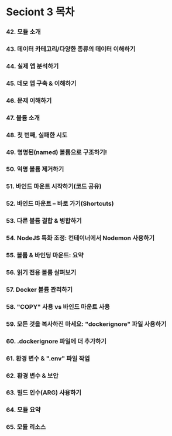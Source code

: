 # Seciont 3 목차

### 42. 모듈 소개
### 43. 데이터 카테고리/다양한 종류의 데이터 이해하기
### 44. 실제 앱 분석하기
### 45. 데모 앱 구축 & 이해하기
### 46. 문제 이해하기
### 47. 볼륨 소개
### 48. 첫 번째, 실패한 시도
### 49. 명명된(named) 볼륨으로 구조하기!
### 50. 익명 볼륨 제거하기
### 51. 바인드 마운트 시작하기(코드 공유)
### 52. 바인드 마운트 – 바로 가기(Shortcuts)
### 53. 다른 볼륨 결합 & 병합하기
### 54. NodeJS 특화 조정: 컨테이너에서 Nodemon 사용하기
### 55. 볼륨 & 바인딩 마운트: 요약
### 56. 읽기 전용 볼륨 살펴보기
### 57. Docker 볼륨 관리하기
### 58. "COPY" 사용 vs 바인드 마운트 사용
### 59. 모든 것을 복사하진 마세요: "dockerignore" 파일 사용하기
### 60. .dockerignore 파일에 더 추가하기
### 61. 환경 변수 & ".env" 파일 작업
### 62. 환경 변수 & 보안
### 63. 빌드 인수(ARG) 사용하기
### 64. 모듈 요약
### 65. 모듈 리소스